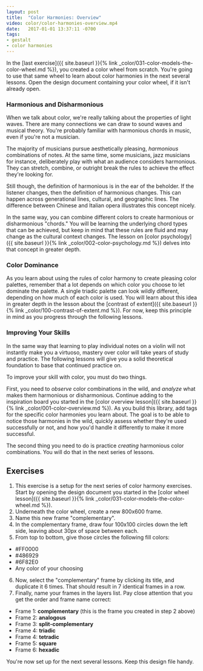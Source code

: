 ```yaml
---
layout: post
title:  "Color Harmonies: Overview"
video: color/color-harmonies-overview.mp4
date:   2017-01-01 13:37:11 -0700
tags:
- gestalt
- color harmonies
---
```

In the [last exercise]({{ site.baseurl }}{% link _color/031-color-models-the-color-wheel.md %}), you created a color wheel from scratch. You're going to use that same wheel to learn about color harmonies in the next several lessons. Open the design document containing your color wheel, if it isn't already open.

### Harmonious and Disharmonious
When we talk about color, we're really talking about the properties of light waves. There are many connections we can draw to sound waves and musical theory. You're probably familiar with harmonious chords in music, even if you're not a musician.

The majority of musicians pursue aesthetically pleasing, *harmonious* combinations of notes. At the same time, some musicians, jazz musicians for instance, deliberately play with what an audience considers harmonious. They can stretch, combine, or outright break the rules to achieve the effect they're looking for.

Still though, the definition of harmonious is in the ear of the beholder. If the listener changes, then the definition of harmonious changes. This can happen across generational lines, cultural, and geographic lines. The difference between Chinese and Italian opera illustrates this concept nicely.

In the same way, you can combine different colors to create harmonious or disharmonious "chords." You will be learning the underlying chord types that can be achieved, but keep in mind that these rules are fluid and may change as the cultural context changes. The lesson on [color psychology]({{ site.baseurl }}{% link _color/002-color-psychology.md %}) delves into that concept in greater depth.

### Color Dominance

As you learn about using the rules of color harmony to create pleasing color palettes, remember that a lot depends on which color you choose to let dominate the palette. A single triadic palette can look wildly different, depending on how much of each color is used. You will learn about this idea in greater depth in the lesson about the [contrast of extent]({{ site.baseurl }}{% link _color/100-contrast-of-extent.md %}). For now, keep this principle in mind as you progress through the following lessons.

### Improving Your Skills

In the same way that learning to play individual notes on a violin will not instantly make you a virtuoso, mastery over color will take years of study and practice. The following lessons will give you a solid theoretical foundation to base that continued practice on.

To improve your skill with color, you must do two things.

First, you need to *observe* color combinations in the wild, and *analyze* what makes them harmonious or disharmonious. Continue adding to the inspiration board you started in the [color overview lesson]({{ site.baseurl }}{% link _color/001-color-overview.md %}). As you build this library, add tags for the specific color harmonies you learn about. The goal is to be able to notice those harmonies in the wild, quickly assess whether they're used successfully or not, and how you'd handle it differently to make it more successful.

The second thing you need to do is practice *creating* harmonious color combinations. You will do that in the next series of lessons.

<!--more-->
## Exercises

1. This exercise is a setup for the next series of color harmony exercises. Start by opening the design document you started in the [color wheel lesson]({{ site.baseurl }}{% link _color/031-color-models-the-color-wheel.md %}).
2. Underneath the color wheel, create a new 800x600 frame.
3. Name this new frame "complementary".
4. In the complementary frame, draw four 100x100 circles down the left side, leaving about 30px of space between each.
5. From top to bottom, give those circles the following fill colors:
  * #FF0000
  * #486929
  * #6F82E0
  * Any color of your choosing
6. Now, select the "complementary" frame by clicking its title, and <span data-keyCombo="duplicate">duplicate</span> it 6 times. That should result in 7 identical frames in a row.
7. Finally, name your frames in the layers list. Pay close attention that you get the order and frame name correct:
  * Frame 1: **complementary** (this is the frame you created in step 2 above)
  * Frame 2: **analogous**
  * Frame 3: **split-complementary**
  * Frame 4: **triadic**
  * Frame 4: **tetradic**
  * Frame 5: **square**
  * Frame 6: **hexadic**

You're now set up for the next several lessons. Keep this design file handy.
